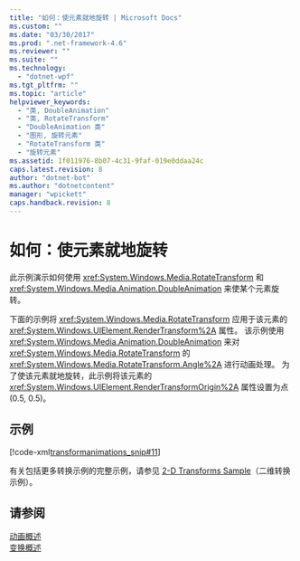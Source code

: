 ```yaml
---
title: "如何：使元素就地旋转 | Microsoft Docs"
ms.custom: ""
ms.date: "03/30/2017"
ms.prod: ".net-framework-4.6"
ms.reviewer: ""
ms.suite: ""
ms.technology: 
  - "dotnet-wpf"
ms.tgt_pltfrm: ""
ms.topic: "article"
helpviewer_keywords: 
  - "类, DoubleAnimation"
  - "类, RotateTransform"
  - "DoubleAnimation 类"
  - "图形, 旋转元素"
  - "RotateTransform 类"
  - "旋转元素"
ms.assetid: 1f011976-8b07-4c31-9faf-019e0ddaa24c
caps.latest.revision: 8
author: "dotnet-bot"
ms.author: "dotnetcontent"
manager: "wpickett"
caps.handback.revision: 8
---
```

# 如何：使元素就地旋转
此示例演示如何使用 <xref:System.Windows.Media.RotateTransform> 和 <xref:System.Windows.Media.Animation.DoubleAnimation> 来使某个元素旋转。  
  
 下面的示例将 <xref:System.Windows.Media.RotateTransform> 应用于该元素的 <xref:System.Windows.UIElement.RenderTransform%2A> 属性。  该示例使用 <xref:System.Windows.Media.Animation.DoubleAnimation> 来对 <xref:System.Windows.Media.RotateTransform> 的 <xref:System.Windows.Media.RotateTransform.Angle%2A> 进行动画处理。  为了使该元素就地旋转，此示例将该元素的 <xref:System.Windows.UIElement.RenderTransformOrigin%2A> 属性设置为点 \(0.5, 0.5\)。  
  
## 示例  
 [!code-xml[transformanimations_snip#11](../../../../samples/snippets/xaml/VS_Snippets_Wpf/transformanimations_snip/XAML/RotateAboutCenterExample.xaml#11)]  
  
 有关包括更多转换示例的完整示例，请参见 [2\-D Transforms Sample](http://go.microsoft.com/fwlink/?LinkID=158252)（二维转换示例）。  
  
## 请参阅  
 [动画概述](../../../../docs/framework/wpf/graphics-multimedia/animation-overview.md)   
 [变换概述](../../../../docs/framework/wpf/graphics-multimedia/transforms-overview.md)